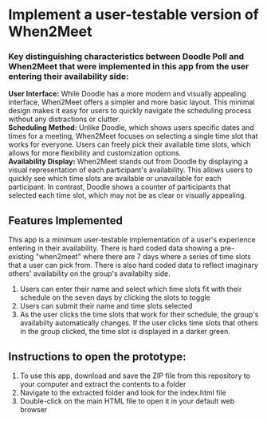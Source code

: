 # Implement a user-testable version of When2Meet

### Key distinguishing characteristics between Doodle Poll and When2Meet that were implemented in this app from the user entering their availability side:
**User Interface:** While Doodle has a more modern and visually appealing interface, When2Meet offers a simpler and more basic layout. This minimal design makes it easy for users to quickly navigate the scheduling process without any distractions or clutter. <br>
**Scheduling Method:** Unlike Doodle, which shows users specific dates and times for a meeting, When2Meet focuses on selecting a single time slot that works for everyone. Users can freely pick their available time slots, which allows for more flexibility and customization options. <br>
**Availability Display:** When2Meet stands out from Doodle by displaying a visual representation of each participant's availability. This allows users to quickly see which time slots are available or unavailable for each participant. In contrast, Doodle shows a counter of participants that selected each time slot, which may not be as clear or visually appealing. <br>


## Features Implemented
This app is a minimum user-testable implementation of a user's experience entering in their availability. There is hard coded data showing a pre-existing "when2meet" where there are 7 days where a series of time slots that a user can pick from. There is also hard coded data to reflect imaginary others' availability on the group's availabilty side.
1. Users can enter their name and select which time slots fit with their schedule on the seven days by clicking the slots to toggle
2. Users can submit their name and time slots selected
4. As the user clicks the time slots that work for their schedule, the group's availabilty automatically changes. If the user clicks time slots that others in the group clicked, the time slot is displayed in a darker green.

## Instructions to open the prototype:
1. To use this app, download and save the ZIP file from this repository to your computer and extract the contents to a folder
2. Navigate to the extracted folder and look for the index.html file
3. Double-click on the main HTML file to open it in your default web browser
